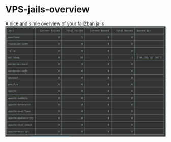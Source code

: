 # VPS-jails-overview
A nice and simle overview of your fail2ban jails
![overview](images/overview.png)
